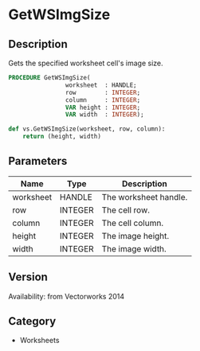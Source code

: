 # GetWSImgSize

## Description
Gets the specified worksheet cell's image size.

```pascal
PROCEDURE GetWSImgSize(
				worksheet  : HANDLE;
				row        : INTEGER;
				column     : INTEGER;
				VAR height : INTEGER;
				VAR width  : INTEGER);
```

```python
def vs.GetWSImgSize(worksheet, row, column):
    return (height, width)
```

## Parameters
|Name|Type|Description|
|---|---|---|
|worksheet|HANDLE|The worksheet handle.|
|row|INTEGER|The cell row.|
|column|INTEGER|The cell column.|
|height|INTEGER|The image height.|
|width|INTEGER|The image width.|

## Version
Availability: from Vectorworks 2014

## Category
* Worksheets

